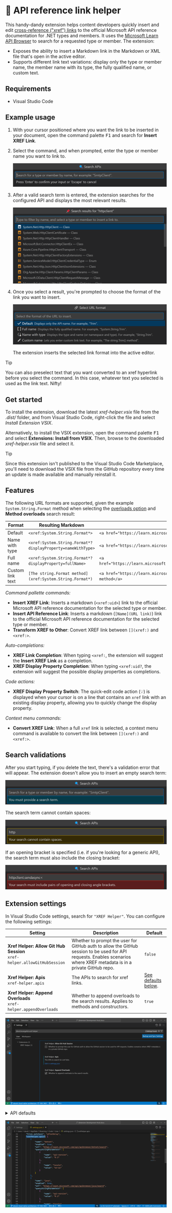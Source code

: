 # 🔗 API reference link helper

This handy-dandy extension helps content developers quickly insert and edit [cross-reference ("xref") links](https://learn.microsoft.com/contribute/content/how-to-write-links?branch=main#xref-cross-reference-links) to the official Microsoft API reference documentation for .NET types and members. It uses the [Microsoft Learn API Browser](https://learn.microsoft.com/api/apibrowser/dotnet/search) to search for a requested type or member. The extension:

- Exposes the ability to insert a Markdown link in the Markdown or XML file that's open in the active editor.
- Supports different link text variations: display only the type or member name, the member name with its type, the fully qualified name, or custom text.

## Requirements

- Visual Studio Code

## Example usage

1. With your cursor positioned where you want the link to be inserted in your document, open the command palette <kbd>F1</kbd> and search for **Insert XREF Link**.
2. Select the command, and when prompted, enter the type or member name you want to link to.

   ![Insert XREF link](images/command-pallette-insert-xref.png)

3. After a valid search term is entered, the extension searches for the configured API and displays the most relevant results.

   ![Results](images/command-pallette-insert-xref-results.png)

4. Once you select a result, you're prompted to choose the format of the link you want to insert.

   ![URL formats](images/command-pallette-insert-xref-all-formats.png)

   The extension inserts the selected link format into the active editor.

> [!TIP]
> You can also preselect text that you want converted to an xref hyperlink before you select the command. In this case, whatever text you selected is used as the link text. Nifty!

## Get started

To install the extension, download the latest _xref-helper.vsix_ file from the _.dist/_ folder, and from Visual Studio Code, right-click the file and select _Install Extension VSIX_.

Alternatively, to install the VSIX extension, open the command palette <kbd>F1</kbd> and select **Extensions: Install from VSIX**. Then, browse to the downloaded _xref-helper.vsix_ file and select it.

> [!TIP]
> Since this extension isn't published to the Visual Studio Code Marketplace, you'll need to download the VSIX file from the GitHub repository every time an update is made available and manually reinstall it.

## Features

The following URL formats are supported, given the example `System.String.Format` method when selecting the [overloads option](#overloads-option) and **Method overloads** search result:

| Format  | Resulting Markdown             | Example HTML |
|---------|--------------------------------|--------------|
| Default | `<xref:System.String.Format*>` | `<a href="https://learn.microsoft.com/dotnet/api/system.string.format">Format</a>` |
| Name with type | `<xref:System.String.Format*?displayProperty=nameWithType>` | `<a href="https://learn.microsoft.com/dotnet/api/system.string.format">String.Format</a>` |
| Full name | `<xref:System.String.Format*?displayProperty=fullName>` | `<a href="https://learn.microsoft.com/dotnet/api/system.string.format">System.String.Format</a>` |
| Custom link text | `[The string.Format method](xref:System.String.Format*)` | `<a href="https://learn.microsoft.com/dotnet/api/system.string.format">The string.Format method</a>` |

_Command pallette commands:_

- **Insert XREF Link**: Inserts a markdown (`<xref:uid>`) link to the official Microsoft API reference documentation for the selected type or member.
- **Insert API Reference Link**: Inserts a markdown (`[Name](URL link)`) link to the official Microsoft API reference documentation for the selected type or member.
- **Transform XREF to Other**: Convert XREF link between `[](xref:)` and `<xref:>`.

_Auto-completions:_

- **XREF Link Completion**: When typing `<xref:`, the extension will suggest the **Insert XREF Link** as a completion.
- **XREF Display Property Completion**: When typing `<xref:uid?`, the extension will suggest the possible display properties as completions.

_Code actions:_

- **XREF Display Property Switch**: The quick-edit code action (💡) is displayed when your cursor is on a line that contains an `xref` link with an existing display property, allowing you to quickly change the display property.

_Context menu commands:_

- **Convert XREF Link**: When a full `xref` link is selected, a context menu command is available to convert the link between `[](xref:)` and `<xref:>`.

## Search validations

After you start typing, if you delete the text, there's a validation error that will appear. The extension doesn't allow you to insert an empty search term:

![Empty](images/command-pallette-insert-xref-validation-empty.png)

The search term cannot contain spaces:

![Spaces](images/command-pallette-insert-xref-validation-space.png)

If an opening bracket is specified (i.e. if you're looking for a generic API), the search term must also include the closing bracket:

![Brackets](images/command-pallette-insert-xref-validation-brackets.png)

## Extension settings

In Visual Studio Code settings, search for `"XREF Helper"`. You can configure the following settings:

| Setting | Description | Default |
|---------|-------------|---------|
| **Xref Helper: Allow Git Hub Session** <br/> `xref-helper.allowGitHubSession` | Whether to prompt the user for GitHub auth to allow the GitHub session to be used for API requests. Enables scenarios where XREF metadata is in a private GitHub repo. | `false` |
| **Xref Helper: Apis** <br/> `xref-helper.apis` | The APIs to search for xref links. | [See defaults below](#api-defaults). |
| <a name="overloads-option" />**Xref Helper: Append Overloads** <br/> `xref-helper.appendOverloads` | Whether to append overloads to the search results. Applies to methods and constructors. | `true` |

![Settings Screenshot](images/settings.png)

<details>
<summary id="api-defaults">API defaults</summary>

By default, only .NET is enabled. To enable other APIs, update the `xref-helper.apis` setting JSON:

```json
[
   {
      "name": ".NET",
      "enabled": true,
      "url": "https://learn.microsoft.com/api/apibrowser/dotnet/search",
      "queryStringParameters": [
         {
         "name": "api-version",
         "value": "0.2"
         },
         {
         "name": "locale",
         "value": "en-us"
         }
      ]
   },
   {
      "name": "Java",
      "enabled": false,
      "url": "https://learn.microsoft.com/api/apibrowser/java/search",
      "queryStringParameters": [
         {
         "name": "api-version",
         "value": "0.2"
         },
         {
         "name": "locale",
         "value": "en-us"
         }
      ]
   },
   {
      "name": "JavaScript",
      "enabled": false,
      "url": "https://learn.microsoft.com/api/apibrowser/javascript/search",
      "queryStringParameters": [
         {
         "name": "api-version",
         "value": "0.2"
         },
         {
         "name": "locale",
         "value": "en-us"
         }
      ]
   },
   {
      "name": "Python",
      "enabled": false,
      "url": "https://learn.microsoft.com/api/apibrowser/python/search",
      "queryStringParameters": [
         {
         "name": "api-version",
         "value": "0.2"
         },
         {
         "name": "locale",
         "value": "en-us"
         }
      ]
   },
   {
      "name": "PowerShell",
      "enabled": false,
      "url": "https://learn.microsoft.com/api/apibrowser/powershell/search",
      "queryStringParameters": [
         {
         "name": "api-version",
         "value": "0.2"
         },
         {
         "name": "locale",
         "value": "en-us"
         }
      ]
   }
]
```

</details>

![Settings JSON Screenshot](images/settings-json.png)
